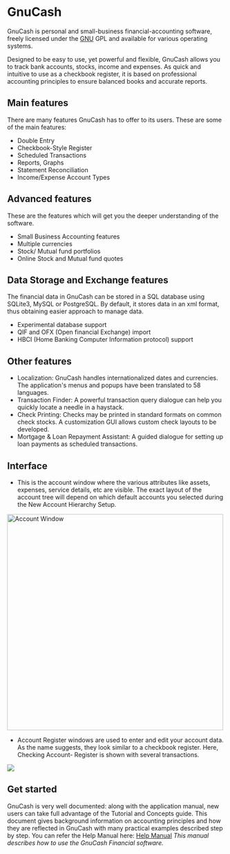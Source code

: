 ﻿---
sidebar_position: 82
---

# GnuCash

GnuCash is personal and small-business financial-accounting software, freely licensed under the  [GNU](https://www.gnu.org/)  GPL and available for various operating systems.

Designed to be easy to use, yet powerful and flexible,  GnuCash  allows you to track bank accounts, stocks, income and expenses. As quick and intuitive to use as a checkbook register, it is based on professional accounting principles to ensure balanced books and accurate reports.

## Main features

There are many features GnuCash has to offer to its users. These are some of the main features:
- Double Entry
- Checkbook-Style Register
- Scheduled Transactions
- Reports, Graphs
- Statement Reconciliation
- Income/Expense Account Types

## Advanced features
These are the features which will get you the deeper understanding of the software.
- Small Business Accounting features
- Multiple currencies
- Stock/ Mutual fund portfolios
- Online Stock and Mutual fund quotes

## Data Storage and Exchange features
The financial data in GnuCash can be stored in a SQL database using SQLite3, MySQL or PostgreSQL. By default, it stores data in an xml format, thus obtaining easier approach to manage data.
- Experimental database support
- QIF and OFX (Open financial Exchange) import
- HBCI (Home Banking Computer Information protocol) support

## Other features
- Localization: GnuCash  handles internationalized dates and currencies. The application's menus and popups have been translated to 58 languages.
- Transaction Finder: A powerful transaction query dialogue can help you quickly locate a needle in a haystack.
- Check Printing: Checks may be printed in standard formats on common check stocks. A customization GUI allows custom check layouts to be developed.
- Mortgage & Loan Repayment Assistant: A guided dialogue for setting up loan payments as scheduled transactions.

## Interface
- This is the account window where the various attributes like assets, expenses, service details, etc are visible. The exact layout of the account tree will depend on which default accounts you selected during the New Account Hierarchy Setup.
<img src="https://upload.wikimedia.org/wikipedia/commons/thumb/a/a6/Gnucash_2_screenshot.png/450px-Gnucash_2_screenshot.png" width="500" alt="Account Window"/>

- Account Register windows are used to enter and edit your account data. As the name suggests, they look similar to a checkbook register. Here, Checking Account- Register is shown with several transactions.
<img src="https://cvs.gnucash.org/docs/C/gnucash-guide/figures/basics_CheckAccount.png"/>

## Get started
GnuCash is very well documented: along with the application manual, new users can take full advantage of the Tutorial and Concepts guide. This document gives background information on accounting principles and how they are reflected in GnuCash with many practical examples described step by step.
You can refer the Help Manual here: [Help Manual](https://www.gnucash.org/viewdoc.phtml?rev=4&lang=C&doc=help) 
_This manual describes how to use the GnuCash Financial software._

